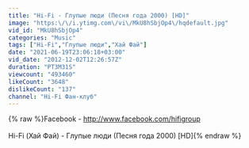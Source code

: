 ```yaml
---
title: "Hi-Fi - Глупые люди (Песня года 2000) [HD]"
image: "https:\/\/i.ytimg.com\/vi\/MkU8hSbjOp4\/hqdefault.jpg"
vid_id: "MkU8hSbjOp4"
categories: "Music"
tags: ["Hi-Fi","Глупые люди","Хай Фай"]
date: "2021-06-19T23:06:18+03:00"
vid_date: "2012-12-02T12:26:57Z"
duration: "PT3M31S"
viewcount: "493460"
likeCount: "3648"
dislikeCount: "137"
channel: "Hi-Fi Фан-клуб"
---
```

{% raw %}Facebook - <a rel="nofollow" target="blank" href="http://www.facebook.com/hifigroup">http://www.facebook.com/hifigroup</a><br /><br />Hi-Fi (Хай Фай) - Глупые люди (Песня года 2000) [HD]{% endraw %}
